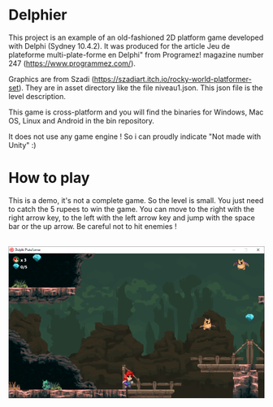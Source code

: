 # Delphier
  
 This project is an example of an old-fashioned 2D platform game developed with Delphi (Sydney 10.4.2). It was produced for the article Jeu de plateforme
 multi-plate-forme en Delphi" from Programez! magazine number 247 (https://www.programmez.com/).
 
 Graphics are from Szadi (https://szadiart.itch.io/rocky-world-platformer-set). They are in asset directory like the file niveau1.json. This json file is the level  description.
  
 This game is cross-platform and you will find the binaries for Windows, Mac OS, Linux and Android in the bin repository.
  
 It does not use any game engine ! So i can proudly indicate "Not made with Unity" :) 
 
# How to play
 This is a demo, it's not a complete game. So the level is small.
 You just need to catch the 5 rupees to win the game. You can move to the right with the right arrow key, to the left with the left arrow key and jump with the space bar or the up arrow. Be careful not to hit enemies !

 <br>
 <img src="./img/capture.png" />
